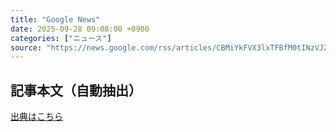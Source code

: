 ```yaml
---
title: "Google News"
date: 2025-09-28 09:08:00 +0900
categories: ["ニュース"]
source: "https://news.google.com/rss/articles/CBMiYkFVX3lxTFBfM0tINzVJZ3IyY3JwQ3Fac2VwX1laV1JBaUZpelN5Mkg0LTNrYWswc3V4b3czMkFQZFUxUXRpSHZFdDZNdVZ0U1lqOF9sb29TMndzXzV6SGlvaDNPY0MzbXZn?oc=5"
---
```


## 記事本文（自動抽出）
<body class="y0K44d EA71Tc" id="readabilityBody"></body>

[出典はこちら](https://news.google.com/rss/articles/CBMiYkFVX3lxTFBfM0tINzVJZ3IyY3JwQ3Fac2VwX1laV1JBaUZpelN5Mkg0LTNrYWswc3V4b3czMkFQZFUxUXRpSHZFdDZNdVZ0U1lqOF9sb29TMndzXzV6SGlvaDNPY0MzbXZn?oc=5)
